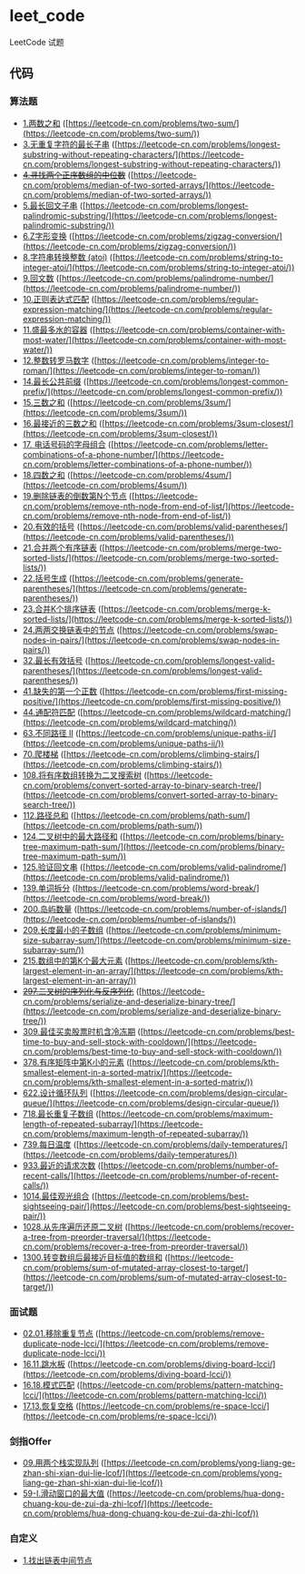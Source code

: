 # leet_code
LeetCode 试题

## 代码
### 算法题
- [1.两数之和](/src/01.php) ([https://leetcode-cn.com/problems/two-sum/](https://leetcode-cn.com/problems/two-sum/))
- [3.无重复字符的最长子串](/src/03.php) ([https://leetcode-cn.com/problems/longest-substring-without-repeating-characters/](https://leetcode-cn.com/problems/longest-substring-without-repeating-characters/))
- [~~4.寻找两个正序数组的中位数~~](/src/04.php) ([https://leetcode-cn.com/problems/median-of-two-sorted-arrays/](https://leetcode-cn.com/problems/median-of-two-sorted-arrays/))
- [5.最长回文子串](/src/05.php) ([https://leetcode-cn.com/problems/longest-palindromic-substring/](https://leetcode-cn.com/problems/longest-palindromic-substring/))
- [6.Z字形变换](/src/06.php) ([https://leetcode-cn.com/problems/zigzag-conversion/](https://leetcode-cn.com/problems/zigzag-conversion/))
- [8.字符串转换整数 (atoi)](/src/08.php) ([https://leetcode-cn.com/problems/string-to-integer-atoi/](https://leetcode-cn.com/problems/string-to-integer-atoi/))
- [9.回文数](/src/09.php) ([https://leetcode-cn.com/problems/palindrome-number/](https://leetcode-cn.com/problems/palindrome-number/))
- [10.正则表达式匹配](/src/10.php) ([https://leetcode-cn.com/problems/regular-expression-matching/](https://leetcode-cn.com/problems/regular-expression-matching/))
- [11.盛最多水的容器](/src/11.php) ([https://leetcode-cn.com/problems/container-with-most-water/](https://leetcode-cn.com/problems/container-with-most-water/))
- [12.整数转罗马数字](/src/12.php) ([https://leetcode-cn.com/problems/integer-to-roman/](https://leetcode-cn.com/problems/integer-to-roman/))
- [14.最长公共前缀](/src/14.php) ([https://leetcode-cn.com/problems/longest-common-prefix/](https://leetcode-cn.com/problems/longest-common-prefix/))
- [15.三数之和](/src/15.php) ([https://leetcode-cn.com/problems/3sum/](https://leetcode-cn.com/problems/3sum/))
- [16.最接近的三数之和](/src/16.php) ([https://leetcode-cn.com/problems/3sum-closest/](https://leetcode-cn.com/problems/3sum-closest/))
- [17. 电话号码的字母组合](/src/17.php) ([https://leetcode-cn.com/problems/letter-combinations-of-a-phone-number/](https://leetcode-cn.com/problems/letter-combinations-of-a-phone-number/))
- [18.四数之和](/src/18.php) ([https://leetcode-cn.com/problems/4sum/](https://leetcode-cn.com/problems/4sum/))
- [19.删除链表的倒数第N个节点](/src/19.php) ([https://leetcode-cn.com/problems/remove-nth-node-from-end-of-list/](https://leetcode-cn.com/problems/remove-nth-node-from-end-of-list/))
- [20.有效的括号](/src/20.php) ([https://leetcode-cn.com/problems/valid-parentheses/](https://leetcode-cn.com/problems/valid-parentheses/))
- [21.合并两个有序链表](/src/21.php) ([https://leetcode-cn.com/problems/merge-two-sorted-lists/](https://leetcode-cn.com/problems/merge-two-sorted-lists/))
- [22.括号生成](/src/22.php) ([https://leetcode-cn.com/problems/generate-parentheses/](https://leetcode-cn.com/problems/generate-parentheses/))
- [23.合并K个排序链表](/src/23.php) ([https://leetcode-cn.com/problems/merge-k-sorted-lists/](https://leetcode-cn.com/problems/merge-k-sorted-lists/))
- [24.两两交换链表中的节点](/src/24.php) ([https://leetcode-cn.com/problems/swap-nodes-in-pairs/](https://leetcode-cn.com/problems/swap-nodes-in-pairs/))
- [32.最长有效括号](/src/32.php) ([https://leetcode-cn.com/problems/longest-valid-parentheses/](https://leetcode-cn.com/problems/longest-valid-parentheses/))
- [41.缺失的第一个正数](/src/41.php) ([https://leetcode-cn.com/problems/first-missing-positive/](https://leetcode-cn.com/problems/first-missing-positive/))
- [44.通配符匹配](/src/44.php) ([https://leetcode-cn.com/problems/wildcard-matching/](https://leetcode-cn.com/problems/wildcard-matching/))
- [63.不同路径 II](/src/63.php) ([https://leetcode-cn.com/problems/unique-paths-ii/](https://leetcode-cn.com/problems/unique-paths-ii/))
- [70.爬楼梯](/src/70.php) ([https://leetcode-cn.com/problems/climbing-stairs/](https://leetcode-cn.com/problems/climbing-stairs/))
- [108.将有序数组转换为二叉搜索树](/src/108.php) ([https://leetcode-cn.com/problems/convert-sorted-array-to-binary-search-tree/](https://leetcode-cn.com/problems/convert-sorted-array-to-binary-search-tree/))
- [112.路径总和](/src/112.php) ([https://leetcode-cn.com/problems/path-sum/](https://leetcode-cn.com/problems/path-sum/))
- [124.二叉树中的最大路径和](/src/124.php) ([https://leetcode-cn.com/problems/binary-tree-maximum-path-sum/](https://leetcode-cn.com/problems/binary-tree-maximum-path-sum/))
- [125.验证回文串](/src/125.php) ([https://leetcode-cn.com/problems/valid-palindrome/](https://leetcode-cn.com/problems/valid-palindrome/))
- [139.单词拆分](/src/139.php) ([https://leetcode-cn.com/problems/word-break/](https://leetcode-cn.com/problems/word-break/))
- [200.岛屿数量](/src/200.php) ([https://leetcode-cn.com/problems/number-of-islands/](https://leetcode-cn.com/problems/number-of-islands/))
- [209.长度最小的子数组](/src/209.php) ([https://leetcode-cn.com/problems/minimum-size-subarray-sum/](https://leetcode-cn.com/problems/minimum-size-subarray-sum/))
- [215.数组中的第K个最大元素](/src/215.php) ([https://leetcode-cn.com/problems/kth-largest-element-in-an-array/](https://leetcode-cn.com/problems/kth-largest-element-in-an-array/))
- [~~297.二叉树的序列化与反序列化~~](/src/297.php) ([https://leetcode-cn.com/problems/serialize-and-deserialize-binary-tree/](https://leetcode-cn.com/problems/serialize-and-deserialize-binary-tree/))
- [309.最佳买卖股票时机含冷冻期](/src/309.php) ([https://leetcode-cn.com/problems/best-time-to-buy-and-sell-stock-with-cooldown/](https://leetcode-cn.com/problems/best-time-to-buy-and-sell-stock-with-cooldown/))
- [378.有序矩阵中第K小的元素](/src/378.php) ([https://leetcode-cn.com/problems/kth-smallest-element-in-a-sorted-matrix/](https://leetcode-cn.com/problems/kth-smallest-element-in-a-sorted-matrix/))
- [622.设计循环队列](/src/622.php) ([https://leetcode-cn.com/problems/design-circular-queue/](https://leetcode-cn.com/problems/design-circular-queue/))
- [718.最长重复子数组](/src/718.php) ([https://leetcode-cn.com/problems/maximum-length-of-repeated-subarray/](https://leetcode-cn.com/problems/maximum-length-of-repeated-subarray/))
- [739.每日温度](/src/739.php) ([https://leetcode-cn.com/problems/daily-temperatures/](https://leetcode-cn.com/problems/daily-temperatures/))
- [933.最近的请求次数](/src/933.php) ([https://leetcode-cn.com/problems/number-of-recent-calls/](https://leetcode-cn.com/problems/number-of-recent-calls/))
- [1014.最佳观光组合](/src/1014.php) ([https://leetcode-cn.com/problems/best-sightseeing-pair/](https://leetcode-cn.com/problems/best-sightseeing-pair/))
- [1028.从先序遍历还原二叉树](/src/1028.php) ([https://leetcode-cn.com/problems/recover-a-tree-from-preorder-traversal/](https://leetcode-cn.com/problems/recover-a-tree-from-preorder-traversal/))
- [1300.转变数组后最接近目标值的数组和](/src/1300.php) ([https://leetcode-cn.com/problems/sum-of-mutated-array-closest-to-target/](https://leetcode-cn.com/problems/sum-of-mutated-array-closest-to-target/))


### 面试题
- [02.01.移除重复节点](/src/interview/02.01.php) ([https://leetcode-cn.com/problems/remove-duplicate-node-lcci/](https://leetcode-cn.com/problems/remove-duplicate-node-lcci/))
- [16.11.跳水板](/src/interview/16.11.php) ([https://leetcode-cn.com/problems/diving-board-lcci/](https://leetcode-cn.com/problems/diving-board-lcci/))
- [16.18.模式匹配](/src/interview/16.18.php) ([https://leetcode-cn.com/problems/pattern-matching-lcci/](https://leetcode-cn.com/problems/pattern-matching-lcci/))
- [17.13.恢复空格](/src/interview/17.13.php) ([https://leetcode-cn.com/problems/re-space-lcci/](https://leetcode-cn.com/problems/re-space-lcci/))

### 剑指Offer
- [09.用两个栈实现队列](/src/offer/09.php) ([https://leetcode-cn.com/problems/yong-liang-ge-zhan-shi-xian-dui-lie-lcof/](https://leetcode-cn.com/problems/yong-liang-ge-zhan-shi-xian-dui-lie-lcof/))
- [59-I.滑动窗口的最大值](/src/offer/59_1.php) ([https://leetcode-cn.com/problems/hua-dong-chuang-kou-de-zui-da-zhi-lcof/](https://leetcode-cn.com/problems/hua-dong-chuang-kou-de-zui-da-zhi-lcof/))

### 自定义
- [1.找出链表中间节点](/src/custom/01.php)